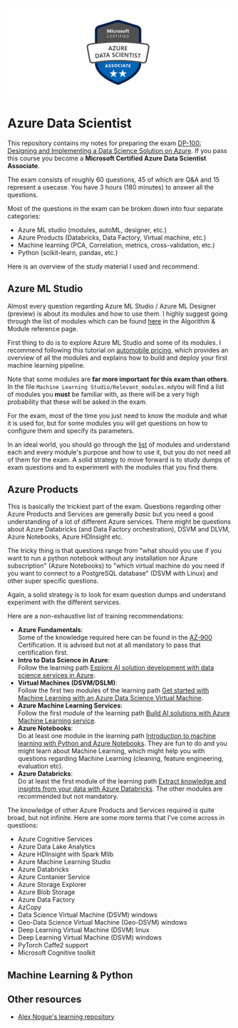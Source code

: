 ![](./badges2.png)

# Azure Data Scientist

This repository contains my notes for preparing the exam [DP-100: Designing and Implementing a Data Science Solution on Azure](https://www.microsoft.com/en-us/learning/exam-dp-100.aspx). If you pass this course you become a **Microsoft Certified Azure Data Scientist Associate**.

The exam consists of roughly 60 questions, 45 of which are Q&A and 15 represent a usecase. You have 3 hours (180 minutes) to answer all the questions. 

Most of the questions in the exam can be broken down into four separate categories:
* Azure ML studio (modules, autoML, designer, etc.)
* Azure Products (Databricks, Data Factory, Virtual machine, etc.)
* Machine learning (PCA, Correlation, metrics, cross-validation, etc.)
* Python (scikit-learn, pandas, etc.)

Here is an overview of the study material I used and recommend.

## Azure ML Studio

Almost every question regarding Azure ML Studio / Azure ML Designer (preview) is about its modules and how to use them. I highly suggest going through the list of modules which can be found [here](https://docs.microsoft.com/en-us/azure/machine-learning/algorithm-module-reference/module-reference) in the Algorithm & Module reference page. 

First thing to do is to explore Azure ML Studio and some of its modules. I recommend following this tutorial on [automobile pricing](https://docs.microsoft.com/en-us/azure/machine-learning/tutorial-designer-automobile-price-deploy), which provides an overview of all the modules and explains how to build and deploy your first machine learning pipeline. 

Note that some modules are **far more important for this exam than others**. In the file `Machine Learning Studio/Relevant_modules.md`you will find a list of modules you **must** be familiar with, as there will be a very high probability that these will be asked in the exam.

For the exam, most of the time you just need to know the module and what it is used for, but for some modules you will get questions on how to configure them and specify its parameters. 

In an ideal world, you should go through the [list](https://docs.microsoft.com/en-us/azure/machine-learning/algorithm-module-reference/module-reference) of modules and understand each and every module's purpose and how to use it, but you do not need all of them for the exam. A solid strategy to move forward is to study dumps of exam questions and to experiment with the modules that you find there. 

## Azure Products

This is basically the trickiest part of the exam. Questions regarding other Azure Products and Services are generally *basic* but you need a good understanding of a lot of different Azure services. There might be questions about Azure Databricks (and Data Factory orchestration), DSVM and DLVM, Azure Notebooks, Azure HDInsight etc. 

The tricky thing is that questions range from "what should you use if you want to run a python notebook without any installation nor Azure subscription" (Azure Notebooks) to "which virtual machine do you need if you want to connect to a PostgreSQL database" (DSVM with Linux) and other super specific questions. 

Again, a solid strategy is to look for exam question dumps and understand experiment with the different services. 

Here are a non-exhaustive list of training recommendations:
- __Azure Fundamentals__: <br> Some of the knowledge required here can be found in the [AZ-900](https://docs.microsoft.com/en-us/learn/paths/azure-fundamentals/index) Certification. It is advised but not at all mandatory to pass that certification first.
- __Intro to Data Science in Azure__: <br> Follow the learning path [Explore AI solution development with data science services in Azure](https://docs.microsoft.com/en-us/learn/paths/explore-data-science-tools-in-azure/).
- __Virtual Machines (DSVM/DSLM)__: <br> Follow the first two modules of the learning path [Get started with Machine Learning with an Azure Data Science Virtual Machine](https://docs.microsoft.com/en-us/learn/paths/get-started-with-azure-dsvm/).
- __Azure Machine Learning Services__: <br> Follow the first module of the learning path [Build AI solutions with Azure Machine Learning service](https://docs.microsoft.com/en-us/learn/paths/build-ai-solutions-with-azure-ml-service/). 
- __Azure Notebooks__: <br> Do at least one module in the learning path [Introduction to machine learning with Python and Azure Notebooks](https://docs.microsoft.com/en-us/learn/paths/intro-to-ml-with-python/). They are fun to do and you might learn about Machine Learning, which might help you with questions regarding Machine Learning (cleaning, feature engineering, evaluation etc).
- __Azure Databricks__: <br> Do at least the first module of the learning path [Extract knowledge and insights from your data with Azure Databricks](https://docs.microsoft.com/en-us/learn/paths/data-science/). The other modules are recommended but not mandatory.

The knowledge of other Azure Products and Services required is quite broad, but not infinite. Here are some more terms that I've come across in questions:

* Azure Cognitive Services
* Azure Data Lake Analytics
* Azure HDInsight with Spark Mlib
* Azure Machine Learning Studio
* Azure Databricks
* Azure Contanier Service
* Azure Storage Explorer
* Azure Blob Storage
* Azure Data Factory
* AzCopy
* Data Science Virtual Machine (DSVM) windows
* Geo-Data Science Virtual Machine (Geo-DSVM) windows
* Deep Learning Virtual Machine (DSVM) linux
* Deep Learning Virtual Machine (DSVM) windows
* PyTorch Caffe2 support
* Microsoft Cognitive toolkit

## Machine Learning & Python

## Other resources

* [Alex Nogue's learning repository](https://github.com/alex-nogue/Microsoft_Certification_DP-100_Azure_Data_Scientist)